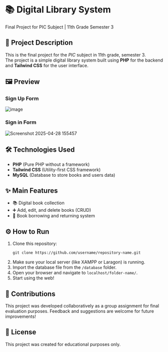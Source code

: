 # 📚 Digital Library System  
Final Project for PIC Subject | 11th Grade Semester 3

## 📌 Project Description
This is the final project for the *PIC* subject in 11th grade, semester 3.  
The project is a simple digital library system built using **PHP** for the backend and **Tailwind CSS** for the user interface.

## 🖼️ Preview

### Sign Up Form
![image](https://github.com/user-attachments/assets/cab5b76e-3de7-4f2e-a3ff-d2220605228e)


### Sign in Form
![Screenshot 2025-04-28 155457](https://github.com/user-attachments/assets/e693d7d5-3495-437a-8184-314147db8a81)


## 🛠️ Technologies Used
- **PHP** (Pure PHP without a framework)
- **Tailwind CSS** (Utility-first CSS framework)
- **MySQL** (Database to store books and users data)

## ✨ Main Features
- 📚 Digital book collection
- ➕ Add, edit, and delete books (CRUD)
- 📄 Book borrowing and returning system

## ⚙️ How to Run
1. Clone this repository:
   ```
   git clone https://github.com/username/repository-name.git
   ```
2. Make sure your local server (like XAMPP or Laragon) is running.
3. Import the database file from the `/database` folder.
4. Open your browser and navigate to `localhost/folder-name/`.
5. Start using the web!

## 🙌 Contributions
This project was developed collaboratively as a group assignment for final evaluation purposes.
Feedback and suggestions are welcome for future improvements!

## 📜 License
This project was created for educational purposes only.  
